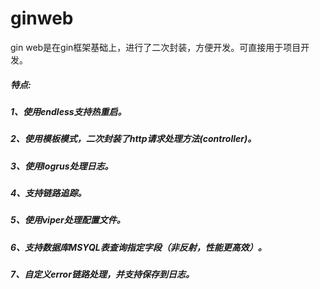 # ginweb
 gin web是在gin框架基础上，进行了二次封装，方便开发。可直接用于项目开发。

##### 特点:
##### 1、使用endless支持热重启。
##### 2、使用模板模式，二次封装了http请求处理方法(controller)。
##### 3、使用logrus处理日志。
##### 4、支持链路追踪。
##### 5、使用viper处理配置文件。
##### 6、支持数据库MSYQL表查询指定字段（非反射，性能更高效）。
##### 7、自定义error链路处理，并支持保存到日志。
